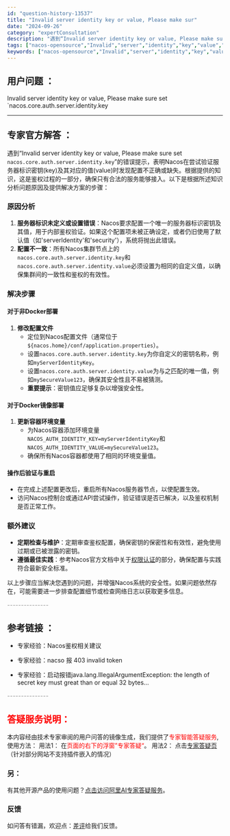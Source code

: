 ```yaml
---
id: "question-history-13537"
title: "Invalid server identity key or value, Please make sur"
date: "2024-09-26"
category: "expertConsultation"
description: "遇到“Invalid server identity key or value, Please make sure set `nacos.core.auth.server.identity.key`”的错误提示，表明Nacos在尝试验证服务器标识密钥(key)及其对应的值(value)时发现配置不正"
tags: ["nacos-opensource","Invalid","server","identity","key","value","nacoscoreauthserveridentitykey"]
keywords: ["nacos-opensource","Invalid","server","identity","key","value","nacoscoreauthserveridentitykey"]
---
```


## 用户问题 ： 
 Invalid server identity key or value, Please make sure set `nacos.core.auth.server.identity.key  

---------------
## 专家官方解答 ：

遇到“Invalid server identity key or value, Please make sure set `nacos.core.auth.server.identity.key`”的错误提示，表明Nacos在尝试验证服务器标识密钥(key)及其对应的值(value)时发现配置不正确或缺失。根据提供的知识，这是鉴权过程的一部分，确保只有合法的服务能够接入。以下是根据所述知识分析问题原因及提供解决方案的步骤：

### 原因分析
1. **服务器标识未定义或设置错误**：Nacos要求配置一个唯一的服务器标识密钥及其值，用于内部鉴权验证。如果这个配置项未被正确设定，或者仍旧使用了默认值（如'serverIdentity'和'security'），系统将抛出此错误。
2. **配置不一致**：所有Nacos集群节点上的`nacos.core.auth.server.identity.key`和`nacos.core.auth.server.identity.value`必须设置为相同的自定义值，以确保集群间的一致性和鉴权的有效性。

### 解决步骤
#### 对于非Docker部署
1. **修改配置文件**
   - 定位到Nacos配置文件（通常位于`${nacos.home}/conf/application.properties`）。
   - 设置`nacos.core.auth.server.identity.key`为你自定义的密钥名称，例如`myServerIdentityKey`。
   - 设置`nacos.core.auth.server.identity.value`为与之匹配的唯一值，例如`mySecureValue123`，确保其安全性且不易被猜测。
   - **重要提示**：密钥值应足够复杂以增强安全性。

#### 对于Docker镜像部署
1. **更新容器环境变量**
   - 为Nacos容器添加环境变量`NACOS_AUTH_IDENTITY_KEY=myServerIdentityKey`和`NACOS_AUTH_IDENTITY_VALUE=mySecureValue123`。
   - 确保所有Nacos容器都使用了相同的环境变量值。

#### 操作后验证与重启
- 在完成上述配置更改后，重启所有Nacos服务器节点，以使配置生效。
- 访问Nacos控制台或通过API尝试操作，验证错误是否已解决，以及鉴权机制是否正常工作。

### 额外建议
- **定期检查与维护**：定期审查鉴权配置，确保密钥的保密性和有效性，避免使用过期或已被泄露的密钥。
- **遵循最佳实践**：参考Nacos官方文档中关于[权限认证](https://nacos.io/docs/latest/guide/user/auth/)的部分，确保配置与实践符合最新安全标准。

以上步骤应当解决您遇到的问题，并增强Nacos系统的安全性。如果问题依然存在，可能需要进一步排查配置细节或检查网络日志以获取更多信息。


<font color="#949494">---------------</font> 


## 参考链接 ：

* 专家经验：Nacos鉴权相关建议 
 
 * 专家经验：nacso 报 403 invalid token 
 
 * 专家经验：启动报错java.lang.IllegalArgumentException: the length of secret key must great than or equal 32 bytes... 


 <font color="#949494">---------------</font> 
 


## <font color="#FF0000">答疑服务说明：</font> 

本内容经由技术专家审阅的用户问答的镜像生成，我们提供了<font color="#FF0000">专家智能答疑服务</font>,使用方法：
用法1： 在<font color="#FF0000">页面的右下的浮窗”专家答疑“</font>。
用法2： 点击[专家答疑页](https://answer.opensource.alibaba.com/docs/intro)（针对部分网站不支持插件嵌入的情况）
### 另：


有其他开源产品的使用问题？[点击访问阿里AI专家答疑服务](https://answer.opensource.alibaba.com/docs/intro)。
### 反馈
如问答有错漏，欢迎点：[差评](https://ai.nacos.io/user/feedbackByEnhancerGradePOJOID?enhancerGradePOJOId=13918)给我们反馈。
